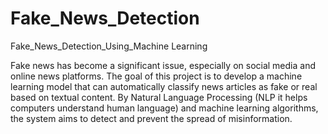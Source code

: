 # Fake_News_Detection
Fake_News_Detection_Using_Machine Learning

Fake news has become a significant issue, especially on social media and online news platforms. The goal of this project is to develop a machine learning model that can automatically classify news articles as fake or real based on textual content. By Natural Language Processing (NLP it helps computers understand human language) and machine learning algorithms, the system aims to detect and prevent the spread of misinformation.
